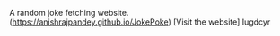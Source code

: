 A random joke fetching website. <br>
(https://anishrajpandey.github.io/JokePoke) [Visit the website]
Iugdcyr 
